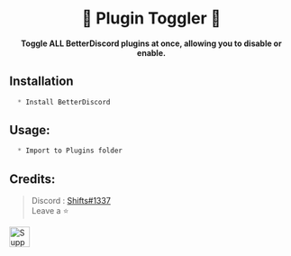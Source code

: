 <h1 align="center"> 🔌 Plugin Toggler 💾 </h1>

<p align='center'>
  <b>Toggle ALL BetterDiscord plugins at once, allowing you to disable or enable.</b><br>
</p>

## Installation
```js
  * Install BetterDiscord
```

##  Usage:
```css
  * Import to Plugins folder
```

##  Credits:
 > Discord : [Shifts#1337](https://discord.com/users/994717305542021244)
 > <br>Leave a ⭐

<a href='https://ko-fi.com/Y8Y1K0FQH' target='_blank'><img height='36' style='border:0px;height:36px;' src='https://storage.ko-fi.com/cdn/kofi3.png?v=3' border='0' alt='Support Me at ko-fi.com' /></a>
